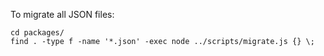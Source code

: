 To migrate all JSON files:


```
cd packages/
find . -type f -name '*.json' -exec node ../scripts/migrate.js {} \;
```